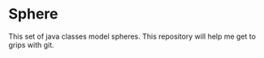 Sphere
====================

This set of java classes model spheres. This repository will help me get to grips with git.

